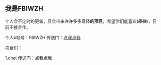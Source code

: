 **我是FBIWZH**
---
个人会不定时的更新，且会带来许许多多奇怪**的项目**，希望你们能喜欢(~~卑微~~)，目前不接合作。

个人b站号：FBIWZH    传送门：[点我点我](https://search.bilibili.com/all?keyword=FBIWZH&from_source=webtop_search&spm_id_from=333.1007)

项目们：

1.chat      传送门：[点我点我](https://github.com/WzhRicky/Mine/tree/Chat)
